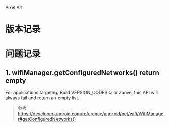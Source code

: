 Pixel Art

# 版本记录


# 问题记录

## 1. wifiManager.getConfiguredNetworks() return empty
For applications targeting Build.VERSION_CODES.Q or above, this API will always fail and return an empty list.
> 参考 https://developer.android.com/reference/android/net/wifi/WifiManager#getConfiguredNetworks()

